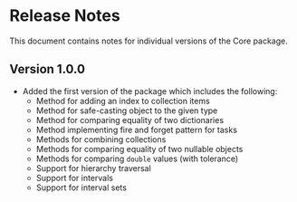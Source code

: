 # Release Notes

This document contains notes for individual versions of the Core package.

## Version 1.0.0

* Added the first version of the package which includes the following:
    * Method for adding an index to collection items
    * Method for safe-casting object to the given type
    * Method for comparing equality of two dictionaries
    * Method implementing fire and forget pattern for tasks
    * Methods for combining collections
    * Methods for comparing equality of two nullable objects
    * Methods for comparing `double` values (with tolerance)
    * Support for hierarchy traversal
    * Support for intervals
    * Support for interval sets
